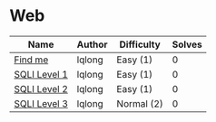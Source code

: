# Web

| Name                                                       | Author           | Difficulty | Solves |
| ---------------------------------------------------------- | ---------------- | ---------- | ------ |
| [Find me](FIND_ME/)                                        | lqlong           | Easy (1)   | 0      |
| [SQLI Level 1](SQLI_LEVEL_1/)                              | lqlong           | Easy (1)   | 0      |
| [SQLI Level 2](SQLI_LEVEL_2/)                              | lqlong           | Easy (1)   | 0      |
| [SQLI Level 3](SQLI_LEVEL_3/)                              | lqlong           | Normal (2) | 0      |
